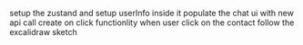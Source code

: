 setup the zustand and setup userInfo inside it
populate the chat ui with new api call 
create on click functionlity when user click on the contact
follow the excalidraw sketch
